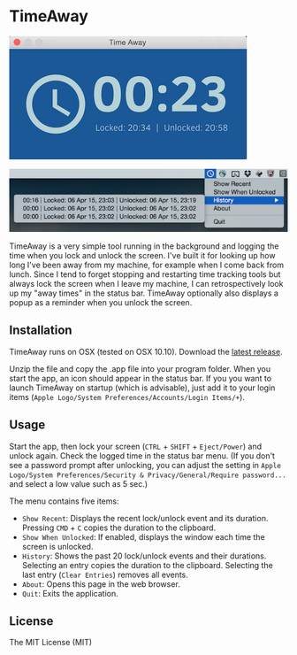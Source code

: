# TimeAway

![TimeAway](https://github.com/fe9lix/TimeAway/blob/gh-pages/images/timeaway-window.png?raw=true)

![TimeAway](https://github.com/fe9lix/TimeAway/blob/gh-pages/images/timeaway-menu.png?raw=true)

TimeAway is a very simple tool running in the background and logging the time when you lock and unlock the screen. 
I've built it for looking up how long I've been away from my machine, for example when I come back from lunch. 
Since I tend to forget stopping and restarting time tracking tools but always lock the screen when I leave my machine, I can retrospectively look up my "away times" in the status bar. 
TimeAway optionally also displays a popup as a reminder when you unlock the screen.

## Installation
TimeAway runs on OSX (tested on OSX 10.10). Download the [latest release](https://github.com/fe9lix/TimeAway/releases/latest).

Unzip the file and copy the .app file into your program folder. When you start the app, an icon should appear in the status bar.
If you you want to launch TimeAway on startup (which is advisable), just add it to your login items (`Apple Logo/System Preferences/Accounts/Login Items/+`).


## Usage
Start the app, then lock your screen (`CTRL` + `SHIFT` + `Eject/Power`) and unlock again. Check the logged time in the status bar menu.
(If you don't see a password prompt after unlocking, you can adjust the setting in `Apple Logo/System Preferences/Security & Privacy/General/Require password...` and select a low value such as 5 sec.)


The menu contains five items:
- `Show Recent`: Displays the recent lock/unlock event and its duration. Pressing `CMD` + `C` copies the duration to the clipboard.
- `Show When Unlocked`: If enabled, displays the window each time the screen is unlocked.
- `History`: Shows the past 20 lock/unlock events and their durations. Selecting an entry copies the duration to the clipboard. Selecting the last entry (`Clear Entries`) removes all events.
- `About`: Opens this page in the web browser.
- `Quit`: Exits the application.

## License
The MIT License (MIT)
